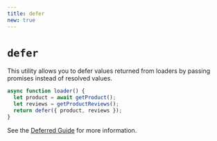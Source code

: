 ```yaml
---
title: defer
new: true
---
```


# `defer`

This utility allows you to defer values returned from loaders by passing promises instead of resolved values.

```jsx
async function loader() {
  let product = await getProduct();
  let reviews = getProductReviews();
  return defer({ product, reviews });
}
```

See the [Deferred Guide][deferred guide] for more information.

[deferred guide]: ../guides/deferred
